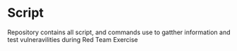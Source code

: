 # Script
Repository contains all script, and commands use to  gatther information and test vulneravilities during Red Team Exercise
